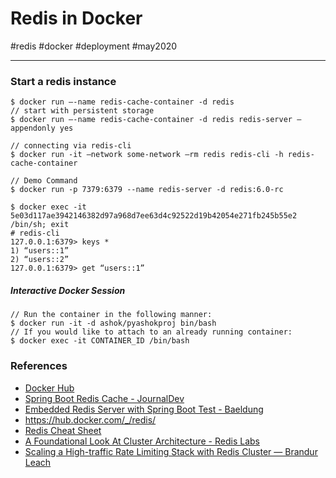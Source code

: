 # Redis in Docker
#redis #docker #deployment #may2020

---

### Start a redis instance
```
$ docker run —-name redis-cache-container -d redis
// start with persistent storage
$ docker run —-name redis-cache-container -d redis redis-server —appendonly yes

// connecting via redis-cli
$ docker run -it —network some-network —rm redis redis-cli -h redis-cache-container

// Demo Command
$ docker run -p 7379:6379 --name redis-server -d redis:6.0-rc

$ docker exec -it 5e03d117ae3942146382d97a968d7ee63d4c92522d19b42054e271fb245b55e2 /bin/sh; exit
# redis-cli
127.0.0.1:6379> keys *
1) “users::1”
2) “users::2”
127.0.0.1:6379> get “users::1”
```

##### Interactive Docker Session
```
// Run the container in the following manner:
$ docker run -it -d ashok/pyashokproj bin/bash
// If you would like to attach to an already running container:
$ docker exec -it CONTAINER_ID /bin/bash
```


### References
- [Docker Hub](https://hub.docker.com/_/redis/)
- [Spring Boot Redis Cache - JournalDev](https://www.journaldev.com/18141/spring-boot-redis-cache)
- [Embedded Redis Server with Spring Boot Test - Baeldung](https://www.baeldung.com/spring-embedded-redis)
- https://hub.docker.com/_/redis/
- [Redis Cheat Sheet](https://lzone.de/cheat-sheet/Redis)
- [A Foundational Look At Cluster Architecture - Redis Labs](https://redislabs.com/redis-enterprise/technology/redis-enterprise-cluster-architecture/)
- [Scaling a High-traffic Rate Limiting Stack with Redis Cluster — Brandur Leach](https://brandur.org/redis-cluster)
